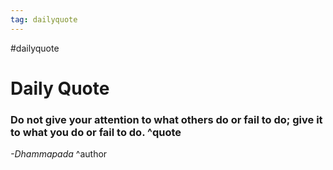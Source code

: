 ```yaml
---
tag: dailyquote
---
```


#dailyquote

# Daily Quote

### Do not give your attention to what others do or fail to do; give it to what you do or fail to do. ^quote
*-Dhammapada* ^author
